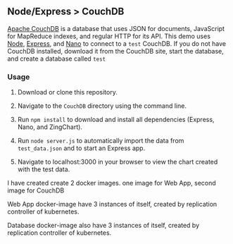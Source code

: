 ## Node/Express > CouchDB

[Apache CouchDB](http://couchdb.apache.org/) is a database that uses JSON for documents, JavaScript for MapReduce indexes, and regular HTTP for its API. This demo uses [Node](https://nodejs.org/), [Express](http://expressjs.com/), and [Nano](https://github.com/dscape/nano) to connect to a `test` CouchDB. If you do not have CouchDB installed, download it from the CouchDB site, start the database, and create a database called `test`

### Usage
1. Download or clone this repository.

2. Navigate to the `CouchDB` directory using the command line.

3. Run `npm install` to download and install all dependencies (Express, Nano, and ZingChart).

4. Run `node server.js` to automatically import the data from `test_data.json` and to start an Express app.

5. Navigate to localhost:3000 in your browser to view the chart created with the test data.

I have created create 2 docker images. one image for Web App, second image for CouchDB

Web App docker-image have 3 instances of itself, created by replication controller of kubernetes.

Database docker-image also have 3 instances of itself, created by replication controller of kubernetes.

